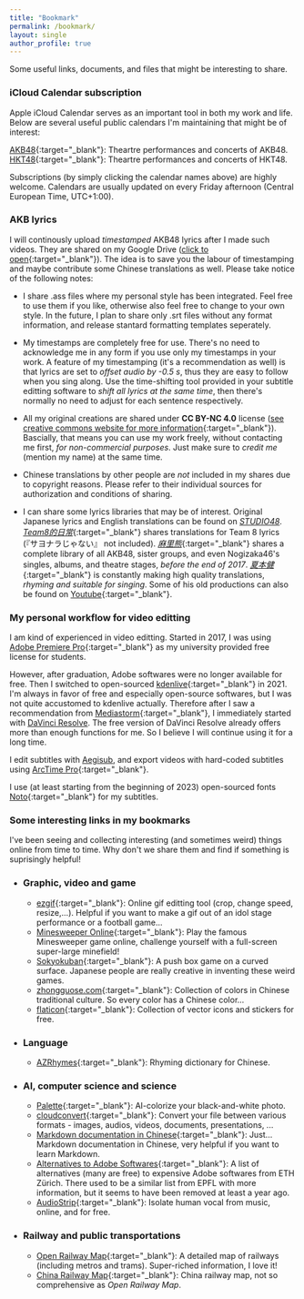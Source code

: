 ```yaml
---
title: "Bookmark"
permalink: /bookmark/
layout: single
author_profile: true
---
```


Some useful links, documents, and files that might be interesting to share.  

### iCloud Calendar subscription

Apple iCloud Calendar serves as an important tool in both my work and life. Below are several useful public calendars I'm maintaining that might be of interest:  

[AKB48](webcal://p103-caldav.icloud.com/published/2/MjA1MjQ3NjAwNDAyMDUyNJHuBm4JvFsW9O5xhZKJaN-GNTNhgzMJxGeVWJ9p-4g1sgAOE2zlE5BUeUfoewECPQjZNGy4ViS-zfdT3BkUyao){:target="_blank"}: Theartre performances and concerts of AKB48.  
[HKT48](webcal://p103-caldav.icloud.com/published/2/MjA1MjQ3NjAwNDAyMDUyNJHuBm4JvFsW9O5xhZKJaN-GGyoCNUTEWTsrAXR1jBUNtvVC4FxIv_9ioZsAlKUVeZ3R72HgRaM9Jv9ZVooX0jc){:target="_blank"}: Theartre performances and concerts of HKT48.  

Subscriptions (by simply clicking the calendar names above) are highly welcome. Calendars are usually updated on every Friday afternoon (Central European Time, UTC+1:00).  


### AKB lyrics

I will continously upload *timestamped* AKB48 lyrics after I made such videos. They are shared on my Google Drive ([click to open](https://drive.google.com/drive/folders/184L-G8E8vNPVBktQ3GgfZHFwhYWGTv-j?usp=sharing){:target="_blank"}). The idea is to save you the labour of timestamping and maybe contribute some Chinese translations as well. Please take notice of the following notes:  

* I share .ass files where my personal style has been integrated. Feel free to use them if you like, otherwise also feel free to change to your own style. In the future, I plan to share only .srt files without any format information, and release stantard formatting templates seperately. 

* My timestamps are completely free for use. There's no need to acknowledge me in any form if you use only my timestamps in your work. A feature of my timestamping (it's a recommendation as well) is that lyrics are set to *offset audio by -0.5 s*, thus they are easy to follow when you sing along. Use the time-shifting tool provided in your subtitle editting software to *shift all lyrics at the same time*, then there's normally no need to adjust for each sentence respectively.  

* All my original creations are shared under **CC BY-NC 4.0** license ([see creative commons website for more information](https://creativecommons.org/licenses/by-nc/4.0/){:target="_blank"}). Bascially, that means you can use my work freely, without contacting me first, *for non-commercial purposes*. Just make sure to *credit me* (mention my name) at the same time.  

* Chinese translations by other people are *not* included in my shares due to copyright reasons. Please refer to their individual sources for authorization and conditions of sharing.  

* I can share some lyrics libraries that may be of interest. Original Japanese lyrics and English translations can be found on [*STUDIO48*](http://stage48.net/studio48/lyricsindex.html). [*Team8的日常*](https://www.bilibili.com/read/cv6000223){:target="_blank"} shares translations for Team 8 lyrics (『サヨナラじゃない』 not included). [*麻里熊*](https://www.douban.com/doulist/1783038/){:target="_blank"} shares a complete library of all AKB48, sister groups, and even Nogizaka46's singles, albums, and theatre stages, *before the end of 2017*. [*夏本健*](https://weibo.com/u/5019394712){:target="_blank"} is constantly making high quality translations, *rhyming and suitable for singing*. Some of his old productions can also be found on [Youtube](https://www.youtube.com/@AKBchinese/videos){:target="_blank"}.   


### My personal workflow for video editting

I am kind of experienced in video editting. Started in 2017, I was using [Adobe Premiere Pro](https://www.adobe.com/products/premiere.html){:target="_blank"} as my university provided free license for students.  

However, after graduation, Adobe softwares were no longer available for free. Then I switched to open-sourced [kdenlive](https://kdenlive.org/en/){:target="_blank"} in 2021. I'm always in favor of free and especially open-source softwares, but I was not quite accustomed to kdenlive actually. Therefore after I saw a recommendation from [Mediastorm](https://space.bilibili.com/946974){:target="_blank"}, I immediately started with [DaVinci Resolve](https://www.blackmagicdesign.com/products/davinciresolve). The free version of DaVinci Resolve already offers more than enough functions for me. So I believe I will continue using it for a long time.  

I edit subtitles with [Aegisub](https://aegisite.vercel.app/), and export videos with hard-coded subtitles using [ArcTime Pro](https://arctime.org/){:target="_blank"}.  

I use (at least starting from the beginning of 2023) open-sourced fonts [Noto](https://fonts.google.com/noto){:target="_blank"} for my subtitles.  


### Some interesting links in my bookmarks

I've been seeing and collecting interesting (and sometimes weird) things online from time to time. Why don't we share them and find if something is suprisingly helpful!  

* ### Graphic, video and game

  * [ezgif](https://ezgif.com/){:target="_blank"}: Online gif editting tool (crop, change speed, resize,...). Helpful if you want to make a gif out of an idol stage performance or a football game...  
  * [Minesweeper Online](http://www.minesweeper.cn/){:target="_blank"}: Play the famous Minesweeper game online, challenge yourself with a full-screen super-large minefield!  
  * [Sokyokuban](https://sokyokuban.com/#0){:target="_blank"}: A push box game on a curved surface. Japanese people are really creative in inventing these weird games. 
  * [zhongguose.com](http://zhongguose.com/){:target="_blank"}: Collection of colors in Chinese traditional culture. So every color has a Chinese color...
  * [flaticon](https://www.flaticon.com/){:target="_blank"}: Collection of vector icons and stickers for free. 


* ### Language

  * [AZRhymes](https://zh.azrhymes.com/?strict=1){:target="_blank"}: Rhyming dictionary for Chinese. 


* ### AI, computer science and science

  * [Palette](https://palette.fm/){:target="_blank"}: AI-colorize your black-and-white photo.  
  * [cloudconvert](https://cloudconvert.com/){:target="_blank"}: Convert your file between various formats - images, audios, videos, documents, presentations, ...  
  * [Markdown documentation in Chinese](https://markdown-zh.readthedocs.io/en/latest/){:target="_blank"}: Just... Markdown documentation in Chinese, very helpful if you want to learn Markdown.  
  * [Alternatives to Adobe Softwares](https://www.softwareinfo.ethz.ch/alternatives-to-adobe-software/){:target="_blank"}: A list of alternatives (many are free) to expensive Adobe softwares from ETH Zürich. There used to be a similar list from EPFL with more information, but it seems to have been removed at least a year ago. 
  * [AudioStrip](https://audiostrip.co.uk/#isolate){:target="_blank"}: Isolate human vocal from music, online, and for free. 


* ### Railway and public transportations

  * [Open Railway Map](https://openrailwaymap.org/){:target="_blank"}: A detailed map of railways (including metros and trams). Super-riched information, I love it!  
  * [China Railway Map](http://cnrail.geogv.org/zhcn/){:target="_blank"}: China railway map, not so comprehensive as *Open Railway Map*.  